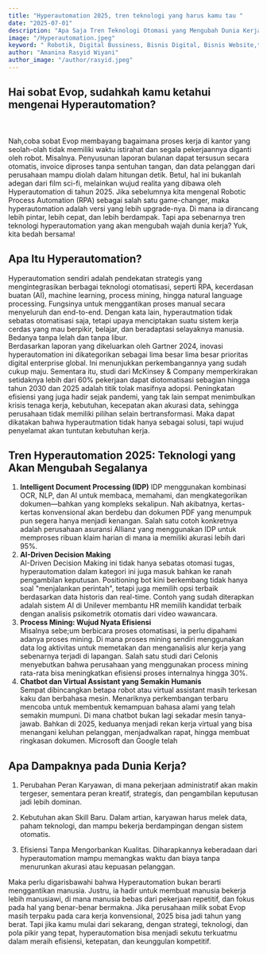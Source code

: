 ```yaml
---
title: "Hyperautomation 2025, tren teknologi yang harus kamu tau "
date: "2025-07-01"
description: "Apa Saja Tren Teknologi Otomasi yang Mengubah Dunia Kerja?"
image: "/Hyperautomation.jpeg"
keyword: " Robotik, Digital Bussiness, Bisnis Digital, Bisnis Website,tech,teknologi"
author: "Amanina Rasyid Wiyani"
author_image: "/author/rasyid.jpeg"
---
```


## Hai sobat Evop, sudahkah kamu ketahui mengenai Hyperautomation? 
<br/><br/>
Nah,coba sobat Evop membayang bagaimana proses kerja di kantor yang seolah-olah tidak memiliki waktu istirahat dan segala pekerjaannya diganti oleh robot. Misalnya. Penyusunan laporan bulanan dapat tersusun secara otomatis, invoice diproses tanpa sentuhan tangan, dan data pelanggan dari perusahaan mampu diolah dalam hitungan detik. Betul, hal ini bukanlah adegan dari film sci-fi, melainkan wujud realita yang dibawa oleh Hyperautomation di tahun 2025. Jika sebelumnya kita mengenal Robotic Process Automation (RPA) sebagai salah satu game-changer, maka hyperautomation adalah versi yang lebih upgrade-nya. Di mana ia dirancang lebih pintar, lebih cepat, dan lebih berdampak. 
Tapi apa sebenarnya tren teknologi hyperautomation yang akan mengubah wajah dunia kerja? Yuk, kita bedah bersama!

## Apa Itu Hyperautomation?

Hyperautomation sendiri adalah pendekatan strategis yang mengintegrasikan berbagai teknologi otomatisasi, seperti RPA, kecerdasan buatan (AI), machine learning, process mining, hingga natural language processing. Fungsinya untuk menggantikan proses manual secara menyeluruh dan end-to-end. Dengan kata lain, hyperautmation tidak sebatas otomatisasi saja, tetapi upaya menciptakan suatu sistem kerja cerdas yang mau berpikir, belajar, dan beradaptasi selayaknya manusia. Bedanya tanpa lelah dan tanpa libur. 
<br/>
Berdasarkan laporan yang dikeluarkan oleh Gartner 2024, inovasi hyperautomation ini dikategorikan sebagai lima besar lima besar prioritas digital enterprise global. Ini menunjukkan perkembangannya yang sudah cukup maju. Sementara itu, studi dari McKinsey & Company memperkirakan setidaknya lebih dari 60% pekerjaan dapat diotomatisasi sebagian hingga tahun 2030 dan 2025 adalah titik tolak masifnya adopsi. Peningkatan efisiensi yang juga hadir sejak pandemi, yang tak lain sempat menimbulkan krisis tenaga kerja, kebutuhan, kecepatan akan akurasi data, sehingga perusahaan tidak memiliki pilihan selain bertransformasi. Maka dapat dikatakan bahwa hyperautmation tidak hanya sebagai solusi, tapi wujud penyelamat akan tuntutan kebutuhan kerja. 

## Tren Hyperautomation 2025: Teknologi yang Akan Mengubah Segalanya

1.  <b>Intelligent Document Processing (IDP)</b> 
IDP menggunakan kombinasi OCR, NLP, dan AI untuk membaca, memahami, dan mengkategorikan dokumen—bahkan yang kompleks sekalipun. Nah akibatnya, kertas-kertas konvensional akan berdebu dan dokumen PDF yang menumpuk pun segera hanya menjadi kenangan. Salah satu cotoh konkretnya adalah perusahaan asuransi Allianz yang menggunakan IDP untuk memproses ribuan klaim harian di mana ia memiliki akurasi lebih dari 95%.
2. <b>AI-Driven Decision Making</b> <br/>
AI-Driven Decision Making ini tidak hanya sebatas otomasi tugas, hyperautomation dalam kategori ini juga masuk bahkan ke ranah pengambilan keputusan. Positioning bot kini berkembang tidak hanya soal "menjalankan perintah", tetapi juga memilih opsi terbaik berdasarkan data historis dan real-time. Contoh yang sudah diterapkan adalah sistem AI di Unilever membantu HR memilih kandidat terbaik dengan analisis psikometrik otomatis dari video wawancara.
3. <b>Process Mining: Wujud Nyata Efisiensi </b> </br>
Misalnya sebe;um berbicara proses otomatisasi, ia perlu dipahami adanya proses mining. Di mana proses mining sendiri menggunakan data log aktivitas untuk memetakan dan menganalisis alur kerja yang sebenarnya terjadi di lapangan. Salah satu studi dari Celonis menyebutkan bahwa perusahaan yang menggunakan process mining rata-rata bisa meningkatkan efisiensi proses internalnya hingga 30%.
4. <b>Chatbot dan Virtual Assistant yang Semakin Humanis</b> </br>
Sempat dibincangkan betapa robot atau virtual assistant masih terkesan kaku dan berbahasa mesin. Menariknya perkembangan terbaru mencoba untuk membentuk kemampuan bahasa alami yang telah semakin mumpuni. Di mana chatbot bukan lagi sekadar mesin tanya-jawab. Bahkan di 2025, keduanya menjadi rekan kerja virtual yang bisa menangani keluhan pelanggan, menjadwalkan rapat, hingga membuat ringkasan dokumen. Microsoft dan Google telah 

## Apa Dampaknya pada Dunia Kerja?
1. Perubahan Peran Karyawan, di mana pekerjaan administratif akan makin tergeser, sementara peran kreatif, strategis, dan pengambilan keputusan jadi lebih dominan.

2. Kebutuhan akan Skill Baru. Dalam artian, karyawan harus melek data, paham teknologi, dan mampu bekerja berdampingan dengan sistem otomatis.

3. Efisiensi Tanpa Mengorbankan Kualitas. Diharapkannya keberadaan dari hyperautomation mampu memangkas waktu dan biaya tanpa menurunkan akurasi atau kepuasan pelanggan.

Maka perlu digarisbawahi bahwa Hyperautomation bukan berarti menggantikan manusia. Justru, ia hadir untuk membuat manusia bekerja lebih manusiawi, di mana manusia bebas dari pekerjaan repetitif, dan fokus pada hal yang benar-benar bermakna. Jika perusahaan milik sobat Evop masih terpaku pada cara kerja konvensional, 2025 bisa jadi tahun yang berat. Tapi jika kamu mulai dari sekarang, dengan strategi, teknologi, dan pola pikir yang tepat, hyperautomation bisa menjadi sekutu terkuatmu dalam meraih efisiensi, ketepatan, dan keunggulan kompetitif.




